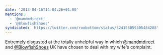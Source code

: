 ```yaml
---
date: '2013-04-16T14:04:26+01:00'
mentions:
  - '@mandmdirect'
  - '@BlowfishShoes'
syndicated: 'https://twitter.com/roobottom/status/324153059305484288'
---
```

Extremely disgusted at the totally unhelpful way in which [@mandmdirect](https://twitter.com/@mandmdirect) and [@BlowfishShoes](https://twitter.com/@BlowfishShoes) UK have chosen to deal with my wife's complaint.
